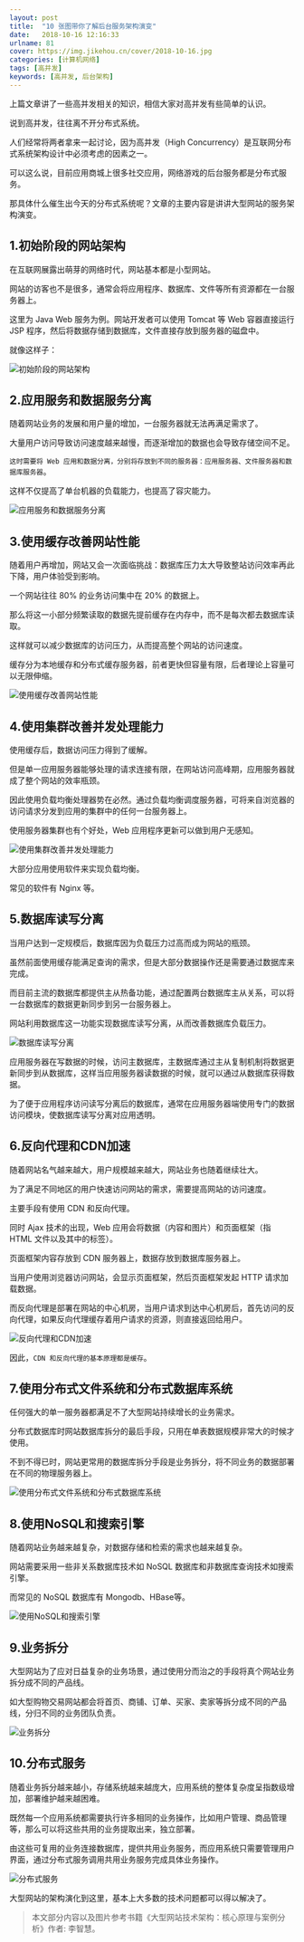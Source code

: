 ```yaml
---
layout: post
title:  "10 张图带你了解后台服务架构演变"
date:   2018-10-16 12:16:33
urlname: 81
cover: https://img.jikehou.cn/cover/2018-10-16.jpg
categories: [计算机网络]
tags: [高并发]
keywords: [高并发, 后台架构]
---
```

上篇文章讲了一些高并发相关的知识，相信大家对高并发有些简单的认识。

说到高并发，往往离不开分布式系统。

人们经常将两者拿来一起讨论，因为高并发（High Concurrency）是互联网分布式系统架构设计中必须考虑的因素之一。

可以这么说，目前应用商城上很多社交应用，网络游戏的后台服务都是分布式服务。

那具体什么催生出今天的分布式系统呢？文章的主要内容是讲讲大型网站的服务架构演变。
<!-- more -->
## 1.初始阶段的网站架构

在互联网展露出萌芽的网络时代，网站基本都是小型网站。

网站的访客也不是很多，通常会将应用程序、数据库、文件等所有资源都在一台服务器上。

这里为 Java Web 服务为例。网站开发者可以使用 Tomcat 等 Web 容器直接运行 JSP 程序，然后将数据存储到数据库，文件直接存放到服务器的磁盘中。

就像这样子：

![初始阶段的网站架构](https://img.jikehou.cn/img/20181016_1.jpg)

## 2.应用服务和数据服务分离

随着网站业务的发展和用户量的增加，一台服务器就无法再满足需求了。

大量用户访问导致访问速度越来越慢，而逐渐增加的数据也会导致存储空间不足。

`这时需要将 Web 应用和数据分离，分别将存放到不同的服务器：应用服务器、文件服务器和数据库服务器`。

这样不仅提高了单台机器的负载能力，也提高了容灾能力。

![应用服务和数据服务分离](https://img.jikehou.cn/img/20181016_2.jpg)

## 3.使用缓存改善网站性能

随着用户再增加，网站又会一次面临挑战：数据库压力太大导致整站访问效率再此下降，用户体验受到影响。

一个网站往往 80% 的业务访问集中在 20% 的数据上。

那么将这一小部分频繁读取的数据先提前缓存在内存中，而不是每次都去数据库读取。

这样就可以减少数据库的访问压力，从而提高整个网站的访问速度。

缓存分为本地缓存和分布式缓存服务器，前者更快但容量有限，后者理论上容量可以无限伸缩。

![使用缓存改善网站性能](https://img.jikehou.cn/img/20181016_3.jpg)

## 4.使用集群改善并发处理能力

使用缓存后，数据访问压力得到了缓解。

但是单一应用服务器能够处理的请求连接有限，在网站访问高峰期，应用服务器就成了整个网站的效率瓶颈。

因此使用负载均衡处理器势在必然。通过负载均衡调度服务器，可将来自浏览器的访问请求分发到应用的集群中的任何一台服务器上。

使用服务器集群也有个好处，Web 应用程序更新可以做到用户无感知。

![使用集群改善并发处理能力](https://img.jikehou.cn/img/20181016_4.jpg)

大部分应用使用软件来实现负载均衡。

常见的软件有 Nginx 等。

## 5.数据库读写分离

当用户达到一定规模后，数据库因为负载压力过高而成为网站的瓶颈。

虽然前面使用缓存能满足查询的需求，但是大部分数据操作还是需要通过数据库来完成。

而目前主流的数据库都提供主从热备功能，通过配置两台数据库主从关系，可以将一台数据库的数据更新同步到另一台服务器上。

网站利用数据库这一功能实现数据库读写分离，从而改善数据库负载压力。

![数据库读写分离](https://img.jikehou.cn/img/20181016_5.jpg)

应用服务器在写数据的时候，访问主数据库，主数据库通过主从复制机制将数据更新同步到从数据库，这样当应用服务器读数据的时候，就可以通过从数据库获得数据。

为了便于应用程序访问读写分离后的数据库，通常在应用服务器端使用专门的数据访问模块，使数据库读写分离对应用透明。

## 6.反向代理和CDN加速

随着网站名气越来越大，用户规模越来越大，网站业务也随着继续壮大。

为了满足不同地区的用户快速访问网站的需求，需要提高网站的访问速度。

主要手段有使用 CDN 和反向代理。

同时 Ajax 技术的出现，Web 应用会将数据（内容和图片）和页面框架（指 HTML 文件以及其中的标签）。

页面框架内容存放到 CDN 服务器上，数据存放到数据库服务器上。

当用户使用浏览器访问网站，会显示页面框架，然后页面框架发起 HTTP 请求加载数据。

而反向代理是部署在网站的中心机房，当用户请求到达中心机房后，首先访问的反向代理，如果反向代理缓存着用户请求的资源，则直接返回给用户。

![反向代理和CDN加速](https://img.jikehou.cn/img/20181016_6.jpg)

因此，`CDN 和反向代理的基本原理都是缓存`。


## 7.使用分布式文件系统和分布式数据库系统

任何强大的单一服务器都满足不了大型网站持续增长的业务需求。

分布式数据库时网站数据库拆分的最后手段，只用在单表数据规模非常大的时候才使用。

不到不得已时，网站更常用的数据库拆分手段是业务拆分，将不同业务的数据部署在不同的物理服务器上。

![使用分布式文件系统和分布式数据库系统](https://img.jikehou.cn/img/20181016_7.jpg)

## 8.使用NoSQL和搜索引擎

随着网站业务越来越复杂，对数据存储和检索的需求也越来越复杂。

网站需要采用一些非关系数据库技术如 NoSQL 数据库和非数据库查询技术如搜索引擎。

而常见的 NoSQL 数据库有 Mongodb、HBase等。

![使用NoSQL和搜索引擎](https://img.jikehou.cn/img/20181016_8.jpg)


## 9.业务拆分
大型网站为了应对日益复杂的业务场景，通过使用分而治之的手段将真个网站业务拆分成不同的产品线。

如大型购物交易网站都会将首页、商铺、订单、买家、卖家等拆分成不同的产品线，分归不同的业务团队负责。

![业务拆分](https://img.jikehou.cn/img/20181016_9.jpg)


## 10.分布式服务
随着业务拆分越来越小，存储系统越来越庞大，应用系统的整体复杂度呈指数级增加，部署维护越来越困难。

既然每一个应用系统都需要执行许多相同的业务操作，比如用户管理、商品管理等，那么可以将这些共用的业务提取出来，独立部署。

由这些可复用的业务连接数据库，提供共用业务服务，而应用系统只需要管理用户界面，通过分布式服务调用共用业务服务完成具体业务操作。

![分布式服务](https://img.jikehou.cn/img/20181016_10.jpg)

大型网站的架构演化到这里，基本上大多数的技术问题都可以得以解决了。

> 本文部分内容以及图片参考书籍《大型网站技术架构：核心原理与案例分析》作者: 李智慧。